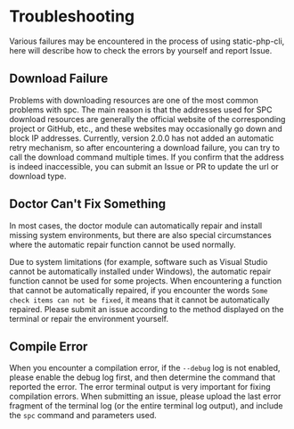 # Troubleshooting

Various failures may be encountered in the process of using static-php-cli,
here will describe how to check the errors by yourself and report Issue.

## Download Failure

Problems with downloading resources are one of the most common problems with spc.
The main reason is that the addresses used for SPC download resources are generally the official website of the corresponding project or GitHub, etc.,
and these websites may occasionally go down and block IP addresses.
Currently, version 2.0.0 has not added an automatic retry mechanism, so after encountering a download failure,
you can try to call the download command multiple times. If you confirm that the address is indeed inaccessible,
you can submit an Issue or PR to update the url or download type.

## Doctor Can't Fix Something

In most cases, the doctor module can automatically repair and install missing system environments,
but there are also special circumstances where the automatic repair function cannot be used normally.

Due to system limitations (for example, software such as Visual Studio cannot be automatically installed under Windows),
the automatic repair function cannot be used for some projects.
When encountering a function that cannot be automatically repaired,
if you encounter the words `Some check items can not be fixed`,
it means that it cannot be automatically repaired.
Please submit an issue according to the method displayed on the terminal or repair the environment yourself.

## Compile Error

When you encounter a compilation error, if the `--debug` log is not enabled, please enable the debug log first,
and then determine the command that reported the error.
The error terminal output is very important for fixing compilation errors.
When submitting an issue, please upload the last error fragment of the terminal log (or the entire terminal log output),
and include the `spc` command and parameters used.

